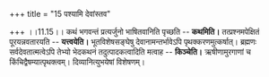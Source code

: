 +++
title = "15 पश्यामि देवांस्तव"

+++
।।11.15।। कथं भगवन्तं प्रत्यर्जुनो भाषितवानिति पृच्छति -- **कथमिति।**
तत्प्रश्नमपेक्षितं पूरयन्नवतारयति -- **यत्त्वयेति।** भूतविशेषसङ्घेषु
देवानामन्तर्भावेऽपि पृथक्करणमुत्कर्षात्। ब्रह्मणः सर्वदेवतात्मत्वेऽपि
तेभ्यो भेदकथनं तदुत्पादकत्वादिति मत्वाह -- **किञ्चेति।** ऋषीणामुरगाणां च
किंचिद्वैषम्यात्पृथक्त्वम्। दिव्यानित्युभयेषां विशेषणम्।
